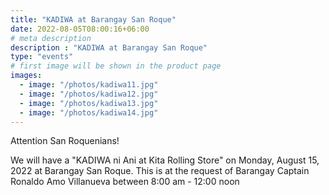 ```yaml
---
title: "KADIWA at Barangay San Roque"
date: 2022-08-05T08:00:16+06:00
# meta description
description : "KADIWA at Barangay San Roque"
type: "events"
# first image will be shown in the product page
images:
  - image: "/photos/kadiwa11.jpg"
  - image: "/photos/kadiwa12.jpg"
  - image: "/photos/kadiwa13.jpg"
  - image: "/photos/kadiwa14.jpg"      
---
```



Attention San Roquenians!

We will have a "KADIWA ni Ani at Kita Rolling Store" on Monday, August 15, 2022 at Barangay San Roque. This is at the request of Barangay Captain Ronaldo Amo Villanueva between 8:00 am - 12:00 noon
